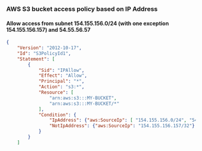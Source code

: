 ### AWS S3 bucket access policy based on IP Address

#### Allow access from subnet 154.155.156.0/24 (with one exception 154.155.156.157) and 54.55.56.57

```json
{
    "Version": "2012-10-17",
    "Id": "S3PolicyId1",
    "Statement": [
        {
            "Sid": "IPAllow",
            "Effect": "Allow",
            "Principal": "*",
            "Action": "s3:*",
            "Resource": [
                "arn:aws:s3:::MY-BUCKET",
                "arn:aws:s3:::MY-BUCKET/*"
            ],
            "Condition": {
                "IpAddress": {"aws:SourceIp": [ "154.155.156.0/24", "54.55.56.57/32" ]},
                "NotIpAddress": {"aws:SourceIp": "154.155.156.157/32"}
            }
        }
    ]
```
